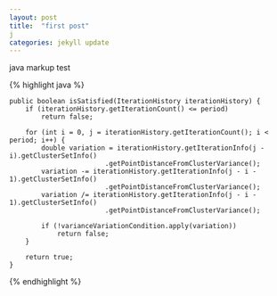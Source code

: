```yaml
---
layout: post
title:  "first post"
j
categories: jekyll update
---
```


java markup test

{% highlight java %}

    public boolean isSatisfied(IterationHistory iterationHistory) {
        if (iterationHistory.getIterationCount() <= period)
            return false;

        for (int i = 0, j = iterationHistory.getIterationCount(); i < period; i++) {
            double variation = iterationHistory.getIterationInfo(j - i).getClusterSetInfo()
                            .getPointDistanceFromClusterVariance();
            variation -= iterationHistory.getIterationInfo(j - i - 1).getClusterSetInfo()
                            .getPointDistanceFromClusterVariance();
            variation /= iterationHistory.getIterationInfo(j - i - 1).getClusterSetInfo()
                            .getPointDistanceFromClusterVariance();

            if (!varianceVariationCondition.apply(variation))
                return false;
        }

        return true;
    }

{% endhighlight %}

